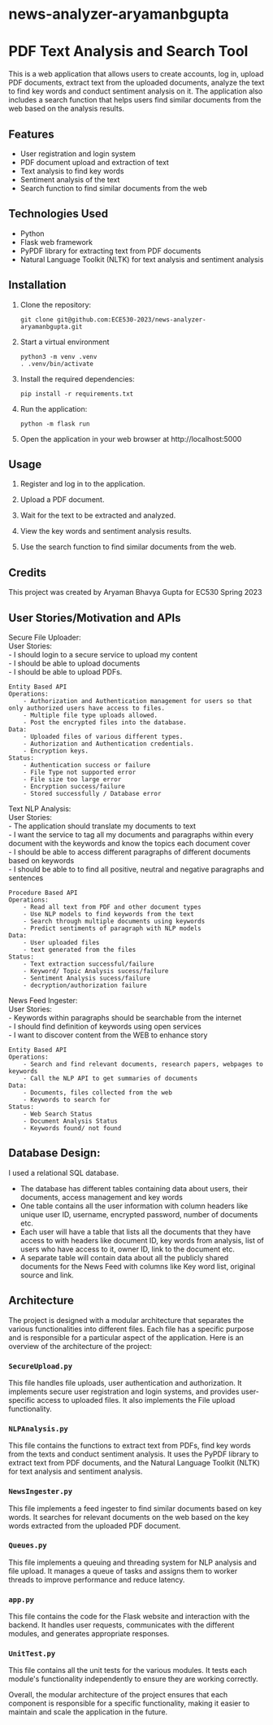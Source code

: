 # news-analyzer-aryamanbgupta

# PDF Text Analysis and Search Tool

This is a web application that allows users to create accounts, log in, upload PDF documents, extract text from the uploaded documents, analyze the text to find key words and conduct sentiment analysis on it. The application also includes a search function that helps users find similar documents from the web based on the analysis results.

## Features

- User registration and login system
- PDF document upload and extraction of text
- Text analysis to find key words
- Sentiment analysis of the text
- Search function to find similar documents from the web

## Technologies Used

- Python
- Flask web framework
- PyPDF library for extracting text from PDF documents
- Natural Language Toolkit (NLTK) for text analysis and sentiment analysis

## Installation

1. Clone the repository:

   ```
   git clone git@github.com:ECE530-2023/news-analyzer-aryamanbgupta.git
   ```

2. Start a virtual environment

   ```
   python3 -m venv .venv
   . .venv/bin/activate
   ```

3. Install the required dependencies:

   ```
   pip install -r requirements.txt
   ```

4. Run the application:

   ```
   python -m flask run
   ```

5. Open the application in your web browser at http://localhost:5000

## Usage

1. Register and log in to the application.

2. Upload a PDF document.

3. Wait for the text to be extracted and analyzed.

4. View the key words and sentiment analysis results.

5. Use the search function to find similar documents from the web.

## Credits

This project was created by Aryaman Bhavya Gupta for EC530 Spring 2023

## User Stories/Motivation and APIs
Secure File Uploader:  
    User Stories:  
        - I should login to a secure service to upload my content  
        - I should be able to upload documents  
        - I should be able to upload PDFs.  

    Entity Based API  
    Operations:  
        - Authorization and Authentication management for users so that only authorized users have access to files.  
        - Multiple file type uploads allowed.  
        - Post the encrypted files into the database.  
    Data:  
        - Uploaded files of various different types.  
        - Authorization and Authentication credentials.  
        - Encryption keys.  
    Status:  
        - Authentication success or failure  
        - File Type not supported error  
        - File size too large error  
        - Encryption success/failure  
        - Stored successfully / Database error  

Text NLP Analysis:  
    User Stories:  
        - The application should translate my documents to text  
        - I want the service to tag all my documents and paragraphs within every document with the keywords and know the topics     each document cover  
        - I should be able to access different paragraphs of different documents based on keywords  
        - I should be able to to find all positive, neutral and negative paragraphs and sentences  
    
    Procedure Based API  
    Operations:  
        - Read all text from PDF and other document types  
        - Use NLP models to find keywords from the text  
        - Search through multiple documents using keywords  
        - Predict sentiments of paragraph with NLP models  
    Data:  
        - User uploaded files  
        - text generated from the files  
    Status:  
        - Text extraction successful/failure  
        - Keyword/ Topic Analysis sucess/failure  
        - Sentiment Analysis sucess/failure  
        - decryption/authorization failure  

News Feed Ingester:  
    User Stories:  
        - Keywords within paragraphs should be searchable from the internet  
        - I should find definition of keywords using open services  
        - I want to discover content from the WEB to enhance story  
    
    Entity Based API  
    Operations:  
        - Search and find relevant documents, research papers, webpages to keywords  
        - Call the NLP API to get summaries of documents  
    Data:  
        - Documents, files collected from the web  
        - Keywords to search for  
    Status:  
        - Web Search Status  
        - Document Analysis Status  
        - Keywords found/ not found  


## Database Design:

I used a relational SQL database.
- The database has different tables containing data about users, their documents, access management and key words
- One table contains all the user information with column headers like unique user ID, username, encrypted password, number of documents etc.
- Each user will have a table that lists all the documents that they have access to with headers like document ID, key words from analysis, list of users who have access to it, owner ID, link to the document etc.
- A separate table will contain data about all the publicly shared documents for the News Feed with columns like Key word list, original source and link.



## Architecture

The project is designed with a modular architecture that separates the various functionalities into different files. Each file has a specific purpose and is responsible for a particular aspect of the application. Here is an overview of the architecture of the project:

### `SecureUpload.py`

This file handles file uploads, user authentication and authorization. It implements secure user registration and login systems, and provides user-specific access to uploaded files. It also implements the File upload functionality.

### `NLPAnalysis.py`

This file contains the functions to extract text from PDFs, find key words from the texts and conduct sentiment analysis. It uses the PyPDF library to extract text from PDF documents, and the Natural Language Toolkit (NLTK) for text analysis and sentiment analysis.

### `NewsIngester.py`

This file implements a feed ingester to find similar documents based on key words. It searches for relevant documents on the web based on the key words extracted from the uploaded PDF document.

### `Queues.py`

This file implements a queuing and threading system for NLP analysis and file upload. It manages a queue of tasks and assigns them to worker threads to improve performance and reduce latency.

### `app.py`

This file contains the code for the Flask website and interaction with the backend. It handles user requests, communicates with the different modules, and generates appropriate responses.

### `UnitTest.py`

This file contains all the unit tests for the various modules. It tests each module's functionality independently to ensure they are working correctly.

Overall, the modular architecture of the project ensures that each component is responsible for a specific functionality, making it easier to maintain and scale the application in the future.